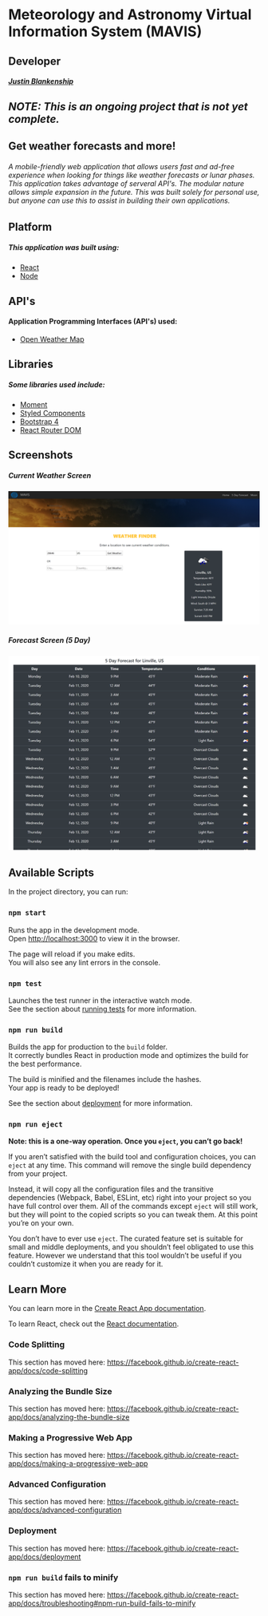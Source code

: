 # Meteorology and Astronomy Virtual Information System (MAVIS)
## Developer
##### [Justin Blankenship](https://github.com/justin-blankenship)
## *NOTE:  This is an ongoing project that is not yet complete.*
## Get weather forecasts and more!
###### A mobile-friendly web application that allows users fast and ad-free experience when looking for things like weather forecasts or lunar phases. This application takes advantage of serveral API's. The modular nature allows simple expansion in the future. This was built solely for personal use, but anyone can use this to assist in building their own applications.
## Platform
##### This application was built using:
- [React](https://reactjs.org/)
- [Node](https://nodejs.org/en)
## API's
#### Application Programming Interfaces (API's) used:
- [Open Weather Map](https://openweathermap.org/)
## Libraries
##### Some libraries used include:
- [Moment](https://momentjs.com/)
- [Styled Components](https://styled-components.com/)
- [Bootstrap 4](https://getbootstrap.com)
- [React Router DOM](https://www.npmjs.com/package/react-router-dom)
## Screenshots
##### Current Weather Screen
![Home Screen](https://github.com/justin-blankenship/MAVIS/blob/master/src/assets/shot1.PNG?raw=true)
##### Forecast Screen (5 Day)
![Forecast Screen](https://github.com/justin-blankenship/MAVIS/blob/master/src/assets/shot2.PNG?raw=true)

## Available Scripts

In the project directory, you can run:

### `npm start`

Runs the app in the development mode.<br />
Open [http://localhost:3000](http://localhost:3000) to view it in the browser.

The page will reload if you make edits.<br />
You will also see any lint errors in the console.

### `npm test`

Launches the test runner in the interactive watch mode.<br />
See the section about [running tests](https://facebook.github.io/create-react-app/docs/running-tests) for more information.

### `npm run build`

Builds the app for production to the `build` folder.<br />
It correctly bundles React in production mode and optimizes the build for the best performance.

The build is minified and the filenames include the hashes.<br />
Your app is ready to be deployed!

See the section about [deployment](https://facebook.github.io/create-react-app/docs/deployment) for more information.

### `npm run eject`

**Note: this is a one-way operation. Once you `eject`, you can’t go back!**

If you aren’t satisfied with the build tool and configuration choices, you can `eject` at any time. This command will remove the single build dependency from your project.

Instead, it will copy all the configuration files and the transitive dependencies (Webpack, Babel, ESLint, etc) right into your project so you have full control over them. All of the commands except `eject` will still work, but they will point to the copied scripts so you can tweak them. At this point you’re on your own.

You don’t have to ever use `eject`. The curated feature set is suitable for small and middle deployments, and you shouldn’t feel obligated to use this feature. However we understand that this tool wouldn’t be useful if you couldn’t customize it when you are ready for it.

## Learn More

You can learn more in the [Create React App documentation](https://facebook.github.io/create-react-app/docs/getting-started).

To learn React, check out the [React documentation](https://reactjs.org/).

### Code Splitting

This section has moved here: https://facebook.github.io/create-react-app/docs/code-splitting

### Analyzing the Bundle Size

This section has moved here: https://facebook.github.io/create-react-app/docs/analyzing-the-bundle-size

### Making a Progressive Web App

This section has moved here: https://facebook.github.io/create-react-app/docs/making-a-progressive-web-app

### Advanced Configuration

This section has moved here: https://facebook.github.io/create-react-app/docs/advanced-configuration

### Deployment

This section has moved here: https://facebook.github.io/create-react-app/docs/deployment

### `npm run build` fails to minify

This section has moved here: https://facebook.github.io/create-react-app/docs/troubleshooting#npm-run-build-fails-to-minify
